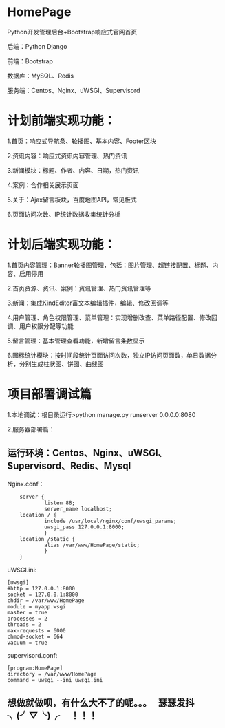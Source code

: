 # HomePage


Python开发管理后台+Bootstrap响应式官网首页

后端：Python Django

前端：Bootstrap

数据库：MySQL、Redis

服务端：Centos、Nginx、uWSGI、Supervisord


# 计划前端实现功能：

1.首页：响应式导航条、轮播图、基本内容、Footer区块

2.资讯内容：响应式资讯内容管理、热门资讯

3.新闻模块：标题、作者、内容、日期，热门资讯

4.案例：合作相关展示页面

5.关于：Ajax留言板块，百度地图API，常见板式

6.页面访问次数、IP统计数据收集统计分析


# 计划后端实现功能：

1.首页内容管理：Banner轮播图管理，包括：图片管理、超链接配置、标题、内容、启用停用

2.首页资源、资讯、案例：资讯管理、热门资讯管理等

3.新闻：集成KindEditor富文本编辑插件，编辑、修改回调等

4.用户管理、角色权限管理、菜单管理：实现增删改查、菜单路径配置、修改回调、用户权限分配等功能

5.留言管理：基本管理查看功能，新增留言条数显示

6.图标统计模块：按时间段统计页面访问次数，独立IP访问页面数，单日数据分析，分别生成柱状图、饼图、曲线图


# 项目部署调试篇

1.本地调试：根目录运行>python manage.py runserver 0.0.0.0:8080

2.服务器部署篇：

## 运行环境：Centos、Nginx、uWSGI、Supervisord、Redis、Mysql 


Nginx.conf：


        server {
                listen 88;
                server_name localhost;
        location / {
                include /usr/local/nginx/conf/uwsgi_params;
                uwsgi_pass 127.0.0.1:8000;
                }
        location /static {
                alias /var/www/HomePage/static;
                }
        }

		
		
uWSGI.ini:		


	[uwsgi]
	#http = 127.0.0.1:8000
	socket = 127.0.0.1:8000
	chdir = /var/www/HomePage
	module = myapp.wsgi
	master = true
	processes = 2
	threads = 2
	max-requests = 6000
	chmod-socket = 664
	vacuum = true


supervisord.conf:


	[program:HomePage]
	directory = /var/www/HomePage
	command = uwsgi --ini uwsgi.ini



	

## 想做就做呗，有什么大不了的呢。。。   瑟瑟发抖        ╮(╯▽╰)╭     ！！！

